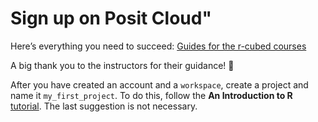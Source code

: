 # Sign up on Posit Cloud"



Here’s everything you need to succeed: [Guides for the r-cubed courses](https://guides.rostools.org/posit-cloud)

A big thank you to the instructors for their guidance! 👏



After you have created an account and a `workspace`, create a project and name it `my_first_project`. To do this, follow the **An Introduction to R** [tutorial](https://intro2r.com/rsprojs.html). The last suggestion is not necessary.


```{tableofcontents}
```
